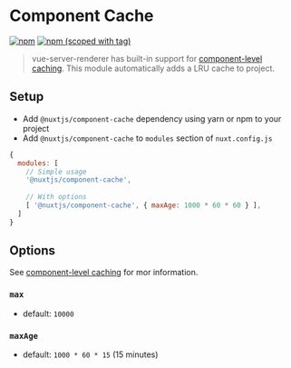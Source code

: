 # Component Cache
[![npm](https://img.shields.io/npm/dt/@nuxtjs/component-cache.svg?style=flat-square)](https://www.npmjs.com/package/@nuxtjs/component-cache)
[![npm (scoped with tag)](https://img.shields.io/npm/v/@nuxtjs/component-cache/latest.svg?style=flat-square)](https://www.npmjs.com/package/@nuxtjs/component-cache)

> vue-server-renderer has built-in support for [component-level caching](http://ssr.vuejs.org/en/caching.html#component-level-caching).
> This module automatically adds a LRU cache to project.

## Setup
- Add `@nuxtjs/component-cache` dependency using yarn or npm to your project
- Add `@nuxtjs/component-cache` to `modules` section of `nuxt.config.js`
```js
{
  modules: [
    // Simple usage
    '@nuxtjs/component-cache',
    
    // With options
    [ '@nuxtjs/component-cache', { maxAge: 1000 * 60 * 60 } ],
  ]
}
```

## Options
See [component-level caching](http://ssr.vuejs.org/en/caching.html#component-level-caching) for mor information.

### `max`
- default: `10000`

### `maxAge`
- default: `1000 * 60 * 15` (15 minutes)
